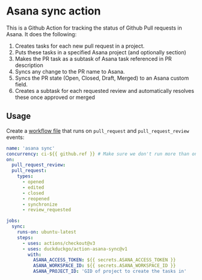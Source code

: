 # Asana sync action

This is a Github Action for tracking the status of Github Pull requests in Asana. It does the following:

1.  Creates tasks for each new pull request in a project.
2.  Puts these tasks in a specified Asana project (and optionally section)
3.  Makes the PR task as a subtask of Asana task referenced in PR description
4.  Syncs any change to the PR name to Asana.
5.  Syncs the PR state (Open, Closed, Draft, Merged) to an Asana custom field.
6.  Creates a subtask for each requested review and automatically resolves these once approved or merged

## Usage

Create a [workflow file](./.github/workflows/asana.yml) that runs on
`pull_request` and `pull_request_review` events:

```yml
name: 'asana sync'
concurrency: ci-${{ github.ref }} # Make sure we don't run more than one at a time
on:
  pull_request_review:
  pull_request:
    types:
      - opened
      - edited
      - closed
      - reopened
      - synchronize
      - review_requested

jobs:
  sync:
    runs-on: ubuntu-latest
    steps:
      - uses: actions/checkout@v3
      - uses: duckduckgo/action-asana-sync@v1
        with:
          ASANA_ACCESS_TOKEN: ${{ secrets.ASANA_ACCESS_TOKEN }}
          ASANA_WORKSPACE_ID: ${{ secrets.ASANA_WORKSPACE_ID }}
          ASANA_PROJECT_ID: 'GID of project to create the tasks in'
```
